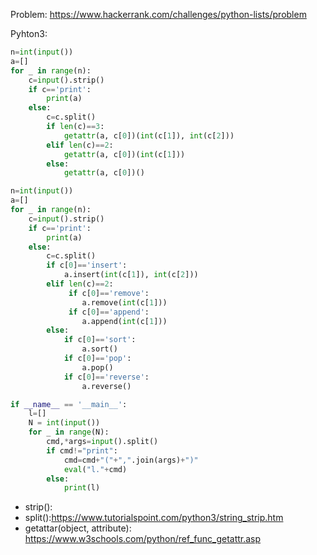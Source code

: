 Problem: https://www.hackerrank.com/challenges/python-lists/problem

Pyhton3: 
```python
n=int(input())
a=[]
for _ in range(n):
    c=input().strip()
    if c=='print':
        print(a)
    else: 
        c=c.split()
        if len(c)==3:
            getattr(a, c[0])(int(c[1]), int(c[2]))
        elif len(c)==2:
            getattr(a, c[0])(int(c[1]))
        else: 
            getattr(a, c[0])()
```

```python
n=int(input())
a=[]
for _ in range(n):
    c=input().strip()
    if c=='print':
        print(a)
    else: 
        c=c.split()
        if c[0]=='insert':
            a.insert(int(c[1]), int(c[2]))
        elif len(c)==2:
             if c[0]=='remove':
                a.remove(int(c[1]))
             if c[0]=='append':
                a.append(int(c[1]))   
        else: 
            if c[0]=='sort':
                a.sort()
            if c[0]=='pop':
                a.pop()
            if c[0]=='reverse':
                a.reverse()    
```                

```python
if __name__ == '__main__':
    l=[]
    N = int(input())
    for _ in range(N):
        cmd,*args=input().split()
        if cmd!="print":
            cmd=cmd+"("+",".join(args)+")"
            eval("l."+cmd)
        else:
            print(l)  

```




- strip(): 
- split():https://www.tutorialspoint.com/python3/string_strip.htm
- getattar(object, attribute): https://www.w3schools.com/python/ref_func_getattr.asp
